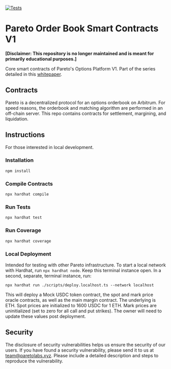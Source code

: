 [![Tests](https://github.com/pareto-xyz/pareto-core-v1/actions/workflows/ci.yaml/badge.svg)](https://github.com/pareto-xyz/pareto-core-v1/actions/workflows/ci.yaml)

# Pareto Order Book Smart Contracts V1

**[Disclaimer: This repository is no longer maintained and is meant for primarily educational purposes.]**

Core smart contracts of Pareto's Options Platform V1. Part of the series detailed in this [whitepaper](https://github.com/pareto-xyz/pareto-order-book-whitepaper/blob/main/how_to_orderbook.pdf). 

## Contracts

Pareto is a decentralized protocol for an options orderbook on Arbitrum. For speed reasons, the orderbook and matching algorithm are performed in an off-chain server. This repo contains contracts for settlement, margining, and liquidation.

## Instructions

For those interested in local development. 

### Installation

`npm install`

### Compile Contracts

`npx hardhat compile`

### Run Tests

`npx hardhat test`

### Run Coverage

`npx hardhat coverage`

### Local Deployment

Intended for testing with other Pareto infrastructure. To start a local network with Hardhat, run `npx hardhat node`. Keep this terminal instance open. In a second, separate, terminal instance, run:
```
npx hardhat run ./scripts/deploy.localhost.ts --network localhost
```
This will deploy a Mock USDC token contract, the spot and mark price oracle contracts, as well as the main margin contract. 
The underlying is ETH.
Spot prices are initialized to 1600 USDC for 1 ETH.
Mark prices are uninitialized (set to zero for all call and put strikes). The owner will need to update these values post deployment.

## Security

The disclosure of security vulnerabilities helps us ensure the security of our users. If you have found a security vulnerability, please send it to us at [team@paretolabs.xyz](mailto:team@paretolabs.xyz). Please include a detailed description and steps to reproduce the vulnerability. 

